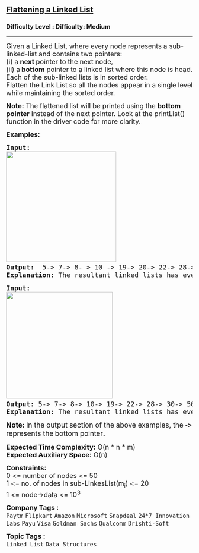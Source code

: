 <h2><a href="https://www.geeksforgeeks.org/problems/flattening-a-linked-list/1?page=2&category=Linked%20List&sortBy=submissions">Flattening a Linked List</a></h2><h3>Difficulty Level : Difficulty: Medium</h3><hr><div class="problems_problem_content__Xm_eO"><p><span style="font-size: 18px;">Given a Linked List, where every node represents a sub-linked-list and contains two pointers:<br>(i) a<strong> next </strong>pointer to the next node,<br>(ii) a<strong>&nbsp;bottom</strong>&nbsp;pointer&nbsp;to a linked list where this node is head.<br>Each of the sub-linked lists is in sorted order.<br>Flatten the Link List so all the nodes appear in a single level while maintaining the sorted order.</span></p>
<p><span style="font-size: 18px;"><strong>Note:</strong> The flattened list will be printed using the <strong>bottom</strong> <strong>pointer</strong> instead of the next pointer. Look at the printList() function in the driver code for more clarity.</span></p>
<p><span style="font-size: 18px;"><strong>Examples:</strong></span></p>
<pre><span style="font-size: 18px;"><strong>Input:</strong><br><img src="https://media.geeksforgeeks.org/img-practice/prod/addEditProblem/700192/Web/Other/blobid0_1722066129.png" width="297" height="297"><strong>
Output: </strong> 5-&gt; 7-&gt; 8- &gt; 10 -&gt; 19-&gt; 20-&gt; 22-&gt; 28-&gt; 30-&gt; 35-&gt; 40-&gt; 45-&gt; 50.
<strong>Explanation</strong>: The resultant linked lists has every node in a single level.(<strong>Note: </strong>| represents the bottom pointer.)</span>
</pre>
<pre><span style="font-size: 18px;"><strong>Input:</strong><br><img src="https://media.geeksforgeeks.org/img-practice/prod/addEditProblem/700192/Web/Other/blobid1_1722066171.png" width="287" height="287"> <br><strong>Output:</strong> 5-&gt; 7-&gt; 8-&gt; 10-&gt; 19-&gt; 22-&gt; 28-&gt; 30-&gt; 50
<strong>Explanation: </strong>The resultant linked lists has every node in a single level.(<strong>Note: </strong>| represents the bottom pointer.)</span></pre>
<p><strong><span style="font-size: 14pt;">Note: </span></strong><span style="font-size: 14pt;">In the output section of the above examples<span style="box-sizing: border-box; margin: 0px; padding: 0px;">, the</span>&nbsp;<strong><span style="font-family: 'arial black', sans-serif;">-&gt;</span> </strong>represents the<strong> </strong>bottom pointer<strong>.</strong></span></p>
<p><span style="font-size: 18px;"><strong>Expected Time Complexity:</strong> O(n * n * m)<br><strong>Expected Auxiliary Space:</strong> O(n)</span></p>
<p><span style="font-size: 18px;"><strong>Constraints:</strong></span><br><span style="font-size: 18px;">0 &lt;= number of nodes &lt;= 50<br>1 &lt;=<strong> </strong>no. of nodes in sub-LinkesList(m<sub>i</sub>) &lt;= 20<br>1</span><span style="font-size: 18px;">&nbsp;&lt;= node-&gt;data &lt;= 10<sup>3</sup></span></p></div><p><span style=font-size:18px><strong>Company Tags : </strong><br><code>Paytm</code>&nbsp;<code>Flipkart</code>&nbsp;<code>Amazon</code>&nbsp;<code>Microsoft</code>&nbsp;<code>Snapdeal</code>&nbsp;<code>24*7 Innovation Labs</code>&nbsp;<code>Payu</code>&nbsp;<code>Visa</code>&nbsp;<code>Goldman Sachs</code>&nbsp;<code>Qualcomm</code>&nbsp;<code>Drishti-Soft</code>&nbsp;<br><p><span style=font-size:18px><strong>Topic Tags : </strong><br><code>Linked List</code>&nbsp;<code>Data Structures</code>&nbsp;